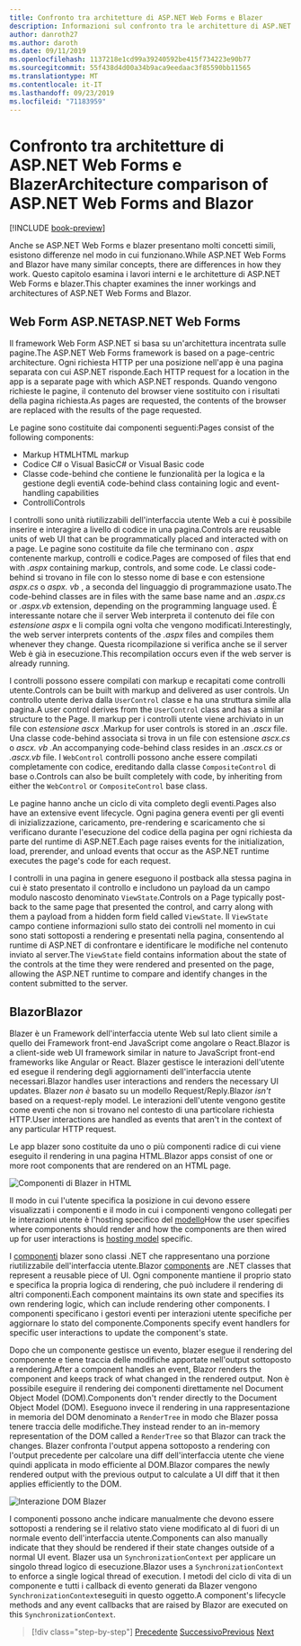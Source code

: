 ```yaml
---
title: Confronto tra architetture di ASP.NET Web Forms e Blazer
description: Informazioni sul confronto tra le architetture di ASP.NET Web Form e blazer.
author: danroth27
ms.author: daroth
ms.date: 09/11/2019
ms.openlocfilehash: 1137218e1cd99a39240592be415f734223e90b77
ms.sourcegitcommit: 55f438d4d00a34b9aca9eedaac3f85590bb11565
ms.translationtype: MT
ms.contentlocale: it-IT
ms.lasthandoff: 09/23/2019
ms.locfileid: "71183959"
---
```

# <a name="architecture-comparison-of-aspnet-web-forms-and-blazor"></a><span data-ttu-id="f5ef0-103">Confronto tra architetture di ASP.NET Web Forms e Blazer</span><span class="sxs-lookup"><span data-stu-id="f5ef0-103">Architecture comparison of ASP.NET Web Forms and Blazor</span></span>

[!INCLUDE [book-preview](../../../includes/book-preview.md)]

<span data-ttu-id="f5ef0-104">Anche se ASP.NET Web Forms e blazer presentano molti concetti simili, esistono differenze nel modo in cui funzionano.</span><span class="sxs-lookup"><span data-stu-id="f5ef0-104">While ASP.NET Web Forms and Blazor have many similar concepts, there are differences in how they work.</span></span> <span data-ttu-id="f5ef0-105">Questo capitolo esamina i lavori interni e le architetture di ASP.NET Web Forms e blazer.</span><span class="sxs-lookup"><span data-stu-id="f5ef0-105">This chapter examines the inner workings and architectures of ASP.NET Web Forms and Blazor.</span></span>

## <a name="aspnet-web-forms"></a><span data-ttu-id="f5ef0-106">Web Form ASP.NET</span><span class="sxs-lookup"><span data-stu-id="f5ef0-106">ASP.NET Web Forms</span></span>

<span data-ttu-id="f5ef0-107">Il framework Web Form ASP.NET si basa su un'architettura incentrata sulle pagine.</span><span class="sxs-lookup"><span data-stu-id="f5ef0-107">The ASP.NET Web Forms framework is based on a page-centric architecture.</span></span> <span data-ttu-id="f5ef0-108">Ogni richiesta HTTP per una posizione nell'app è una pagina separata con cui ASP.NET risponde.</span><span class="sxs-lookup"><span data-stu-id="f5ef0-108">Each HTTP request for a location in the app is a separate page with which ASP.NET responds.</span></span> <span data-ttu-id="f5ef0-109">Quando vengono richieste le pagine, il contenuto del browser viene sostituito con i risultati della pagina richiesta.</span><span class="sxs-lookup"><span data-stu-id="f5ef0-109">As pages are requested, the contents of the browser are replaced with the results of the page requested.</span></span>

<span data-ttu-id="f5ef0-110">Le pagine sono costituite dai componenti seguenti:</span><span class="sxs-lookup"><span data-stu-id="f5ef0-110">Pages consist of the following components:</span></span>

* <span data-ttu-id="f5ef0-111">Markup HTML</span><span class="sxs-lookup"><span data-stu-id="f5ef0-111">HTML markup</span></span>
* <span data-ttu-id="f5ef0-112">Codice C# o Visual Basic</span><span class="sxs-lookup"><span data-stu-id="f5ef0-112">C# or Visual Basic code</span></span>
* <span data-ttu-id="f5ef0-113">Classe code-behind che contiene le funzionalità per la logica e la gestione degli eventi</span><span class="sxs-lookup"><span data-stu-id="f5ef0-113">A code-behind class containing logic and event-handling capabilities</span></span>
* <span data-ttu-id="f5ef0-114">Controlli</span><span class="sxs-lookup"><span data-stu-id="f5ef0-114">Controls</span></span>

<span data-ttu-id="f5ef0-115">I controlli sono unità riutilizzabili dell'interfaccia utente Web a cui è possibile inserire e interagire a livello di codice in una pagina.</span><span class="sxs-lookup"><span data-stu-id="f5ef0-115">Controls are reusable units of web UI that can be programmatically placed and interacted with on a page.</span></span> <span data-ttu-id="f5ef0-116">Le pagine sono costituite da file che terminano con *. aspx* contenente markup, controlli e codice.</span><span class="sxs-lookup"><span data-stu-id="f5ef0-116">Pages are composed of files that end with *.aspx* containing markup, controls, and some code.</span></span> <span data-ttu-id="f5ef0-117">Le classi code-behind si trovano in file con lo stesso nome di base e con estensione *aspx.cs* o *aspx. vb* , a seconda del linguaggio di programmazione usato.</span><span class="sxs-lookup"><span data-stu-id="f5ef0-117">The code-behind classes are in files with the same base name and an *.aspx.cs* or *.aspx.vb* extension, depending on the programming language used.</span></span> <span data-ttu-id="f5ef0-118">È interessante notare che il server Web interpreta il contenuto dei file con *estensione aspx* e li compila ogni volta che vengono modificati.</span><span class="sxs-lookup"><span data-stu-id="f5ef0-118">Interestingly, the web server interprets contents of the *.aspx* files and compiles them whenever they change.</span></span> <span data-ttu-id="f5ef0-119">Questa ricompilazione si verifica anche se il server Web è già in esecuzione.</span><span class="sxs-lookup"><span data-stu-id="f5ef0-119">This recompilation occurs even if the web server is already running.</span></span>

<span data-ttu-id="f5ef0-120">I controlli possono essere compilati con markup e recapitati come controlli utente.</span><span class="sxs-lookup"><span data-stu-id="f5ef0-120">Controls can be built with markup and delivered as user controls.</span></span> <span data-ttu-id="f5ef0-121">Un controllo utente deriva dalla `UserControl` classe e ha una struttura simile alla pagina.</span><span class="sxs-lookup"><span data-stu-id="f5ef0-121">A user control derives from the `UserControl` class and has a similar structure to the Page.</span></span> <span data-ttu-id="f5ef0-122">Il markup per i controlli utente viene archiviato in un file con *estensione ascx* .</span><span class="sxs-lookup"><span data-stu-id="f5ef0-122">Markup for user controls is stored in an *.ascx* file.</span></span> <span data-ttu-id="f5ef0-123">Una classe code-behind associata si trova in un file con estensione *ascx.cs* o *ascx. vb* .</span><span class="sxs-lookup"><span data-stu-id="f5ef0-123">An accompanying code-behind class resides in an *.ascx.cs* or *.ascx.vb* file.</span></span> <span data-ttu-id="f5ef0-124">I `WebControl` controlli possono anche essere compilati completamente con codice, ereditando dalla classe `CompositeControl` di base o.</span><span class="sxs-lookup"><span data-stu-id="f5ef0-124">Controls can also be built completely with code, by inheriting from either the `WebControl` or `CompositeControl` base class.</span></span>

<span data-ttu-id="f5ef0-125">Le pagine hanno anche un ciclo di vita completo degli eventi.</span><span class="sxs-lookup"><span data-stu-id="f5ef0-125">Pages also have an extensive event lifecycle.</span></span> <span data-ttu-id="f5ef0-126">Ogni pagina genera eventi per gli eventi di inizializzazione, caricamento, pre-rendering e scaricamento che si verificano durante l'esecuzione del codice della pagina per ogni richiesta da parte del runtime di ASP.NET.</span><span class="sxs-lookup"><span data-stu-id="f5ef0-126">Each page raises events for the initialization, load, prerender, and unload events that occur as the ASP.NET runtime executes the page's code for each request.</span></span>

<span data-ttu-id="f5ef0-127">I controlli in una pagina in genere eseguono il postback alla stessa pagina in cui è stato presentato il controllo e includono un payload da un campo modulo nascosto denominato `ViewState`.</span><span class="sxs-lookup"><span data-stu-id="f5ef0-127">Controls on a Page typically post-back to the same page that presented the control, and carry along with them a payload from a hidden form field called `ViewState`.</span></span> <span data-ttu-id="f5ef0-128">Il `ViewState` campo contiene informazioni sullo stato dei controlli nel momento in cui sono stati sottoposti a rendering e presentati nella pagina, consentendo al runtime di ASP.NET di confrontare e identificare le modifiche nel contenuto inviato al server.</span><span class="sxs-lookup"><span data-stu-id="f5ef0-128">The `ViewState` field contains information about the state of the controls at the time they were rendered and presented on the page, allowing the ASP.NET runtime to compare and identify changes in the content submitted to the server.</span></span>

## <a name="blazor"></a><span data-ttu-id="f5ef0-129">Blazor</span><span class="sxs-lookup"><span data-stu-id="f5ef0-129">Blazor</span></span>

<span data-ttu-id="f5ef0-130">Blazer è un Framework dell'interfaccia utente Web sul lato client simile a quello dei Framework front-end JavaScript come angolare o React.</span><span class="sxs-lookup"><span data-stu-id="f5ef0-130">Blazor is a client-side web UI framework similar in nature to JavaScript front-end frameworks like Angular or React.</span></span> <span data-ttu-id="f5ef0-131">Blazer gestisce le interazioni dell'utente ed esegue il rendering degli aggiornamenti dell'interfaccia utente necessari.</span><span class="sxs-lookup"><span data-stu-id="f5ef0-131">Blazor handles user interactions and renders the necessary UI updates.</span></span> <span data-ttu-id="f5ef0-132">Blazer *non è* basato su un modello Request/Reply.</span><span class="sxs-lookup"><span data-stu-id="f5ef0-132">Blazor *isn't* based on a request-reply model.</span></span> <span data-ttu-id="f5ef0-133">Le interazioni dell'utente vengono gestite come eventi che non si trovano nel contesto di una particolare richiesta HTTP.</span><span class="sxs-lookup"><span data-stu-id="f5ef0-133">User interactions are handled as events that aren't in the context of any particular HTTP request.</span></span>

<span data-ttu-id="f5ef0-134">Le app blazer sono costituite da uno o più componenti radice di cui viene eseguito il rendering in una pagina HTML.</span><span class="sxs-lookup"><span data-stu-id="f5ef0-134">Blazor apps consist of one or more root components that are rendered on an HTML page.</span></span>

![Componenti di Blazer in HTML](./media/architecture-comparison/blazor-components-in-html.png)

<span data-ttu-id="f5ef0-136">Il modo in cui l'utente specifica la posizione in cui devono essere visualizzati i componenti e il modo in cui i componenti vengono collegati per le interazioni utente è l'hosting specifico del [modello](hosting-models.md)</span><span class="sxs-lookup"><span data-stu-id="f5ef0-136">How the user specifies where components should render and how the components are then wired up for user interactions is [hosting model](hosting-models.md) specific.</span></span>

<span data-ttu-id="f5ef0-137">I [componenti](components.md) blazer sono classi .NET che rappresentano una porzione riutilizzabile dell'interfaccia utente.</span><span class="sxs-lookup"><span data-stu-id="f5ef0-137">Blazor [components](components.md) are .NET classes that represent a reusable piece of UI.</span></span> <span data-ttu-id="f5ef0-138">Ogni componente mantiene il proprio stato e specifica la propria logica di rendering, che può includere il rendering di altri componenti.</span><span class="sxs-lookup"><span data-stu-id="f5ef0-138">Each component maintains its own state and specifies its own rendering logic, which can include rendering other components.</span></span> <span data-ttu-id="f5ef0-139">I componenti specificano i gestori eventi per interazioni utente specifiche per aggiornare lo stato del componente.</span><span class="sxs-lookup"><span data-stu-id="f5ef0-139">Components specify event handlers for specific user interactions to update the component's state.</span></span>

<span data-ttu-id="f5ef0-140">Dopo che un componente gestisce un evento, blazer esegue il rendering del componente e tiene traccia delle modifiche apportate nell'output sottoposto a rendering.</span><span class="sxs-lookup"><span data-stu-id="f5ef0-140">After a component handles an event, Blazor renders the component and keeps track of what changed in the rendered output.</span></span> <span data-ttu-id="f5ef0-141">Non è possibile eseguire il rendering dei componenti direttamente nel Document Object Model (DOM).</span><span class="sxs-lookup"><span data-stu-id="f5ef0-141">Components don't render directly to the Document Object Model (DOM).</span></span> <span data-ttu-id="f5ef0-142">Eseguono invece il rendering in una rappresentazione in memoria del DOM denominato a `RenderTree` in modo che Blazer possa tenere traccia delle modifiche.</span><span class="sxs-lookup"><span data-stu-id="f5ef0-142">They instead render to an in-memory representation of the DOM called a `RenderTree` so that Blazor can track the changes.</span></span> <span data-ttu-id="f5ef0-143">Blazer confronta l'output appena sottoposto a rendering con l'output precedente per calcolare una diff dell'interfaccia utente che viene quindi applicata in modo efficiente al DOM.</span><span class="sxs-lookup"><span data-stu-id="f5ef0-143">Blazor compares the newly rendered output with the previous output to calculate a UI diff that it then applies efficiently to the DOM.</span></span>

![Interazione DOM Blazer](./media/architecture-comparison/blazor-dom-interaction.png)

<span data-ttu-id="f5ef0-145">I componenti possono anche indicare manualmente che devono essere sottoposti a rendering se il relativo stato viene modificato al di fuori di un normale evento dell'interfaccia utente.</span><span class="sxs-lookup"><span data-stu-id="f5ef0-145">Components can also manually indicate that they should be rendered if their state changes outside of a normal UI event.</span></span> <span data-ttu-id="f5ef0-146">Blazer usa un `SynchronizationContext` per applicare un singolo thread logico di esecuzione.</span><span class="sxs-lookup"><span data-stu-id="f5ef0-146">Blazor uses a `SynchronizationContext` to enforce a single logical thread of execution.</span></span> <span data-ttu-id="f5ef0-147">I metodi del ciclo di vita di un componente e tutti i callback di evento generati da Blazer vengono `SynchronizationContext`eseguiti in questo oggetto.</span><span class="sxs-lookup"><span data-stu-id="f5ef0-147">A component's lifecycle methods and any event callbacks that are raised by Blazor are executed on this `SynchronizationContext`.</span></span>

>[!div class="step-by-step"]
><span data-ttu-id="f5ef0-148">[Precedente](introduction.md)
>[Successivo](hosting-models.md)</span><span class="sxs-lookup"><span data-stu-id="f5ef0-148">[Previous](introduction.md)
[Next](hosting-models.md)</span></span>
